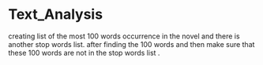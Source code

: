 # Text_Analysis
creating list of the most 100 words occurrence in the novel and there is another stop words list. after finding the 100 words and then  make sure that these 100 words are not in the stop words list .
